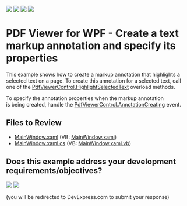 <!-- default badges list -->
![](https://img.shields.io/endpoint?url=https://codecentral.devexpress.com/api/v1/VersionRange/128658472/24.2.1%2B)
[![](https://img.shields.io/badge/Open_in_DevExpress_Support_Center-FF7200?style=flat-square&logo=DevExpress&logoColor=white)](https://supportcenter.devexpress.com/ticket/details/T574531)
[![](https://img.shields.io/badge/📖_How_to_use_DevExpress_Examples-e9f6fc?style=flat-square)](https://docs.devexpress.com/GeneralInformation/403183)
[![](https://img.shields.io/badge/💬_Leave_Feedback-feecdd?style=flat-square)](#does-this-example-address-your-development-requirementsobjectives)
<!-- default badges end -->
#  PDF Viewer for WPF - Create a text markup annotation and specify its properties 

This example shows how to create a markup annotation that highlights a selected text on a page. To create this annotation for a selected text, call one of the [PdfViewerControl.HighlightSelectedText](https://docs.devexpress.com/WPF/devexpress.xpf.pdfviewer.pdfviewercontrol.highlightselectedtext.overloads) overload methods.  
  
To specify the annotation properties when the markup annotation is being created, handle the [PdfViewerControl.AnnotationCreating](https://docs.devexpress.com/WPF/DevExpress.Xpf.PdfViewer.PdfViewerControl.AnnotationCreating) event.


## Files to Review

* [MainWindow.xaml](./CS/MarkupAnnotations/MainWindow.xaml) (VB: [MainWindow.xaml](./VB/MarkupAnnotations/MainWindow.xaml))
* [MainWindow.xaml.cs](./CS/MarkupAnnotations/MainWindow.xaml.cs) (VB: [MainWindow.xaml.vb](./VB/MarkupAnnotations/MainWindow.xaml.vb))

<!-- feedback -->
## Does this example address your development requirements/objectives?

[<img src="https://www.devexpress.com/support/examples/i/yes-button.svg"/>](https://www.devexpress.com/support/examples/survey.xml?utm_source=github&utm_campaign=how-to-create-a-text-markup-annotation-and-specify-its-properties-t574531&~~~was_helpful=yes) [<img src="https://www.devexpress.com/support/examples/i/no-button.svg"/>](https://www.devexpress.com/support/examples/survey.xml?utm_source=github&utm_campaign=how-to-create-a-text-markup-annotation-and-specify-its-properties-t574531&~~~was_helpful=no)

(you will be redirected to DevExpress.com to submit your response)
<!-- feedback end -->
